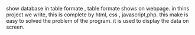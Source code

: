 show database in table formate , table formate shows on webpage.
in thins  project we write, this is complete by html, css , javascript,php.
this make is easy to solved  the problem of the program. 
it is used to display the data on screen.

